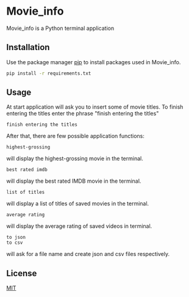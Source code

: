 # Movie_info

Movie_info is a Python terminal application

## Installation

Use the package manager [pip](https://pip.pypa.io/en/stable/) to install packages used in Movie_info.

```bash
pip install -r requirements.txt
```

## Usage
At start application will ask you to insert some of movie titles.
To finish entering the titles enter the phrase "finish entering the titles"

```terminal
finish entering the titles
```
After that, there are few possible application functions:
```terminal
highest-grossing
``` 
will display the highest-grossing movie in the terminal.
```terminal
best rated imdb
``` 
will display the best rated IMDB movie in the terminal.

```terminal
list of titles
``` 
will display a list of titles of saved movies in the terminal.

```terminal
average rating
```
will display the average rating of saved videos in terminal.

```terminal
to json
to csv
```
will ask for a file name and create json and csv files respectively. 


## License
[MIT](https://choosealicense.com/licenses/mit/)